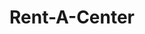 ---
title: "Rent-A-Center"
url: /vancouver/rent-a-center-east-fourth-plain-boulevard/
shop: furniture
---